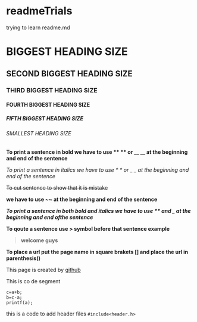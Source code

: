 # readmeTrials
trying to learn readme.md
# BIGGEST HEADING SIZE
## SECOND BIGGEST HEADING SIZE
### THIRD BIGGEST HEADING SIZE
#### FOURTH BIGGEST HEADING SIZE
##### FIFTH BIGGEST HEADING SIZE
###### SMALLEST HEADING SIZE
**To print a sentence in bold we have to use ** ** or __ __ at the beginning and end of the sentence**

*To print a sentence in italics we have to use * * or _ _ at the beginning and end of the sentence*

~~To cut sentence to show that it is mistake~~

**we have to use ~~ at the beginning and end of the sentence**

**_To print a sentence in both bold and italics we have to use ** and _ at the beginning and end ofthe sentence_**

**To qoute a sentence use > symbol before that sentence example**
>**welcome guys**

**To place a url put the page name in square brakets [] and place the url in parenthesis()**

This page is created by [github](https://pages.github.com)


This is  co de segment
```
c=a+b;
b=c-a;
printf(a);
```
this is a code to add header files `#include<header.h>`
